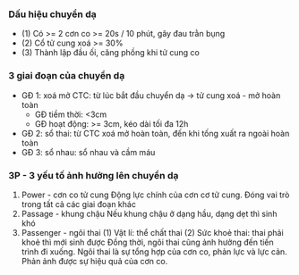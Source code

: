 ### Dấu hiệu chuyển dạ
- (1) Có >= 2 cơn co >= 20s / 10 phút, gây đau trằn bụng
- (2) Cổ tử cung xoá >= 30%
- (3) Thành lập đầu ối, căng phồng khi tử cung co

### 3 giai đoạn của chuyển dạ
- GĐ 1: xoá mở CTC: từ lúc bắt đầu chuyển dạ -> tử cung xoá - mở hoàn toàn
	- GĐ tiềm thời: <3cm
	- GĐ hoạt động: >= 3cm, kéo dài tối đa 12h
- GĐ 2: sổ thai: từ CTC xoá mở hoàn toàn, đến khi tống xuất ra ngoài hoàn toàn
- GĐ 3: sổ nhau: sổ nhau và cầm máu

### 3P - 3 yếu tố ảnh hưởng lên chuyển dạ
1. Power - cơn co tử cung
   Động lực chính của cơn cơ tử cung. Đóng vai trò trong tất cả các giai đoạn khác
2. Passage - khung chậu
   Nếu khung chậu ở dạng hầu, dạng dẹt thì sinh khó
3. Passenger - ngôi thai
   (1) Vật lí: thể chất thai
   (2) Sức khoẻ thai: thai phải khoẻ thì mới sinh được
   Đồng thời, ngôi thai cũng ảnh hưởng đến tiến trình đi xuống. Ngôi thai là sự tổng hợp của cơn co, phản lực và lực cản. Phản ảnh được sự hiệu quả của cơn co.

